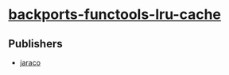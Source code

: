 # [backports-functools-lru-cache](https://pypi.org/project/backports-functools-lru-cache)



## Publishers
- [jaraco](https://pypi.org/user/jaraco)


